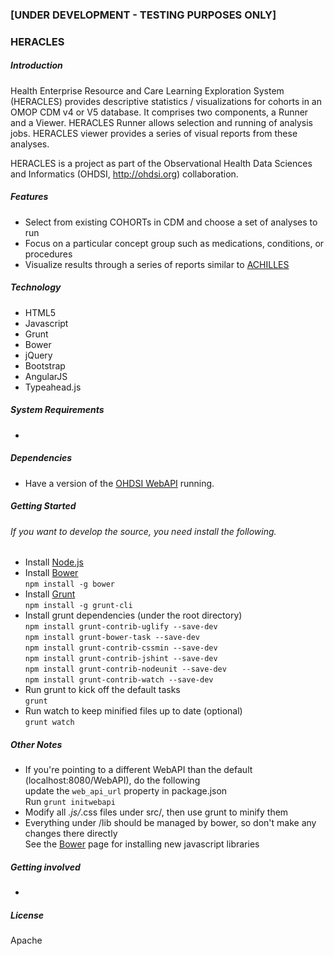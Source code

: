 ### [UNDER DEVELOPMENT - TESTING PURPOSES ONLY] 
### HERACLES

##### Introduction

Health Enterprise Resource and Care Learning Exploration System (HERACLES) provides descriptive statistics / visualizations for cohorts in an OMOP CDM v4 or V5 database.   It comprises two components, a Runner and a Viewer.  HERACLES Runner allows selection and running of analysis jobs.  HERACLES viewer provides a series of visual reports from these analyses.

HERACLES is a project as part of the Observational Health Data Sciences and Informatics (OHDSI, http://ohdsi.org) collaboration.

##### Features
* Select from existing COHORTs in CDM and choose a set of analyses to run
* Focus on a particular concept group such as medications, conditions, or procedures
* Visualize results through a series of reports similar to [ACHILLES](http://www.ohdsi.org/web/achilles/index.html#/SAMPLE/dashboard)


##### Technology
* HTML5
* Javascript
* Grunt
* Bower
* jQuery
* Bootstrap
* AngularJS
* Typeahead.js

##### System Requirements
* 

##### Dependencies
* Have a version of the [OHDSI WebAPI](https://github.com/OHDSI/WebAPI) running.

##### Getting Started
###### If you want to develop the source, you need install the following.
* Install [Node.js](http://nodejs.org/)
* Install [Bower](http://bower.io/)
<br/>` npm install -g bower `
* Install [Grunt](http://gruntjs.com/getting-started)
<br/>`npm install -g grunt-cli`
* Install grunt dependencies (under the root directory)
<br/>`npm install grunt-contrib-uglify --save-dev`
<br/>`npm install grunt-bower-task --save-dev`
<br/>`npm install grunt-contrib-cssmin --save-dev`
<br/>`npm install grunt-contrib-jshint --save-dev`
<br/>`npm install grunt-contrib-nodeunit --save-dev`
<br/>`npm install grunt-contrib-watch --save-dev`
* Run grunt to kick off the default tasks
<br/>`grunt`
* Run watch to keep minified files up to date (optional)
<br/>`grunt watch`

##### Other Notes
* If you're pointing to a different WebAPI than the default (localhost:8080/WebAPI), do the following
<br/>update the `web_api_url` property in package.json
<br/>Run `grunt initwebapi`
* Modify all *.js/*.css files under src/, then use grunt to minify them
* Everything under /lib should be managed by bower, so don't make any changes there directly
<br/>See the [Bower](http://bower.io/) page for installing new javascript libraries


##### Getting involved
* 
	
##### License
Apache